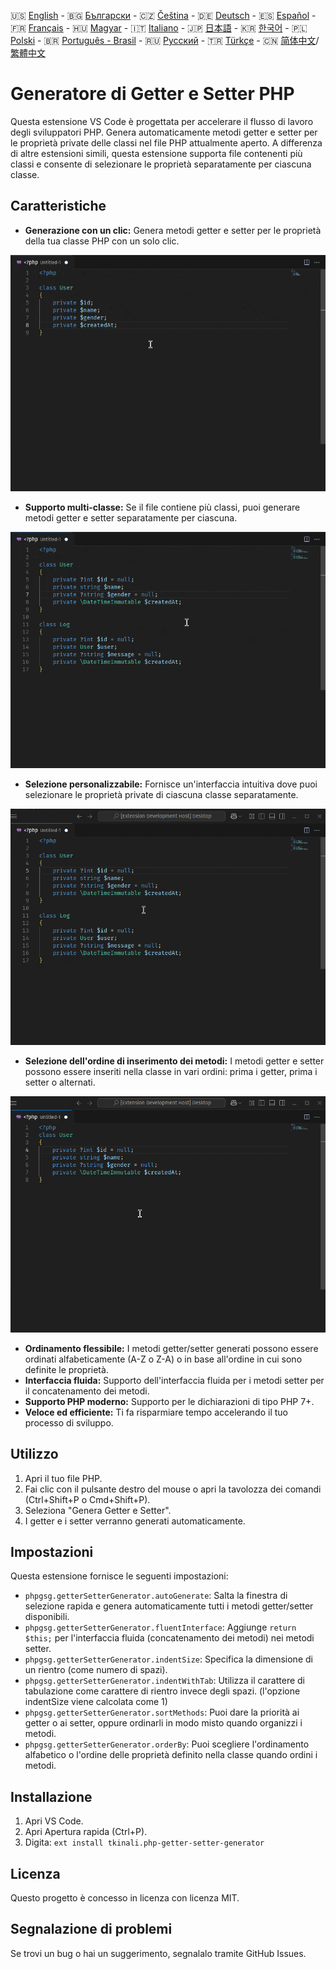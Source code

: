 🇺🇸 [English](./README.md) - 🇧🇬 [Български](./README_BG.md) - 🇨🇿 [Čeština](./README_CS.md) - 🇩🇪 [Deutsch](./README_DE.md) - 🇪🇸 [Español](./README_ES.md) - 🇫🇷 [Français](./README_FR.md) - 🇭🇺 [Magyar](./README_HU.md) - 🇮🇹 [Italiano](./README_IT.md) - 🇯🇵 [日本語](./README_JA.md) - 🇰🇷 [한국어](./README_KO.md) - 🇵🇱 [Polski](./README_PL.md) - 🇧🇷 [Português - Brasil](./README_PT-BR.md) - 🇷🇺 [Русский](./README_RU.md) - 🇹🇷 [Türkçe](./README_TR.md) - 🇨🇳 [简体中文](./README_ZH-CN.md)/[繁體中文](./README_ZH-TW.md)

# Generatore di Getter e Setter PHP

Questa estensione VS Code è progettata per accelerare il flusso di lavoro degli sviluppatori PHP. Genera automaticamente metodi getter e setter per le proprietà private delle classi nel file PHP attualmente aperto. A differenza di altre estensioni simili, questa estensione supporta file contenenti più classi e consente di selezionare le proprietà separatamente per ciascuna classe.

## Caratteristiche

- **Generazione con un clic:** Genera metodi getter e setter per le proprietà della tua classe PHP con un solo clic.

![Generazione con un clic](images/one-click.gif "Generazione con un clic")

- **Supporto multi-classe:** Se il file contiene più classi, puoi generare metodi getter e setter separatamente per ciascuna.

![Supporto multi-classe](images/multi-class.gif "Supporto multi-classe")

- **Selezione personalizzabile:** Fornisce un'interfaccia intuitiva dove puoi selezionare le proprietà private di ciascuna classe separatamente.

![Selezione personalizzabile](images/property-select.gif "Selezione personalizzabile")

- **Selezione dell'ordine di inserimento dei metodi:** I metodi getter e setter possono essere inseriti nella classe in vari ordini: prima i getter, prima i setter o alternati.

![Selezione dell'ordine di inserimento dei metodi](images/flexible-sort.gif "Selezione dell'ordine di inserimento dei metodi")

- **Ordinamento flessibile:** I metodi getter/setter generati possono essere ordinati alfabeticamente (A-Z o Z-A) o in base all'ordine in cui sono definite le proprietà.
- **Interfaccia fluida:** Supporto dell'interfaccia fluida per i metodi setter per il concatenamento dei metodi.
- **Supporto PHP moderno:** Supporto per le dichiarazioni di tipo PHP 7+.
- **Veloce ed efficiente:** Ti fa risparmiare tempo accelerando il tuo processo di sviluppo.

## Utilizzo

1. Apri il tuo file PHP.
2. Fai clic con il pulsante destro del mouse o apri la tavolozza dei comandi (Ctrl+Shift+P o Cmd+Shift+P).
3. Seleziona "Genera Getter e Setter".
4. I getter e i setter verranno generati automaticamente.

## Impostazioni

Questa estensione fornisce le seguenti impostazioni:

- `phpgsg.getterSetterGenerator.autoGenerate`: Salta la finestra di selezione rapida e genera automaticamente tutti i metodi getter/setter disponibili.
- `phpgsg.getterSetterGenerator.fluentInterface`: Aggiunge `return $this;` per l'interfaccia fluida (concatenamento dei metodi) nei metodi setter.
- `phpgsg.getterSetterGenerator.indentSize`: Specifica la dimensione di un rientro (come numero di spazi).
- `phpgsg.getterSetterGenerator.indentWithTab`: Utilizza il carattere di tabulazione come carattere di rientro invece degli spazi. (l'opzione indentSize viene calcolata come 1)
- `phpgsg.getterSetterGenerator.sortMethods`: Puoi dare la priorità ai getter o ai setter, oppure ordinarli in modo misto quando organizzi i metodi.
- `phpgsg.getterSetterGenerator.orderBy`: Puoi scegliere l'ordinamento alfabetico o l'ordine delle proprietà definito nella classe quando ordini i metodi.

## Installazione

1. Apri VS Code.
2. Apri Apertura rapida (Ctrl+P).
3. Digita: `ext install tkinali.php-getter-setter-generator`

## Licenza

Questo progetto è concesso in licenza con licenza MIT.

## Segnalazione di problemi

Se trovi un bug o hai un suggerimento, segnalalo tramite GitHub Issues.